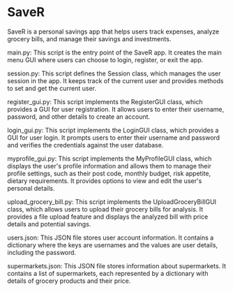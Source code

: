 # SaveR
SaveR is a personal savings app that helps users track expenses, analyze grocery bills, and manage their savings and investments.

main.py: This script is the entry point of the SaveR app. It creates the main menu GUI where users can choose to login, register, or exit the app.

session.py: This script defines the Session class, which manages the user session in the app. It keeps track of the current user and provides methods to set and get the current user.

register_gui.py: This script implements the RegisterGUI class, which provides a GUI for user registration. It allows users to enter their username, password, and other details to create an account.

login_gui.py: This script implements the LoginGUI class, which provides a GUI for user login. It prompts users to enter their username and password and verifies the credentials against the user database.

myprofile_gui.py: This script implements the MyProfileGUI class, which displays the user's profile information and allows them to manage their profile settings, such as their post code, monthly budget, risk appetite, dietary requirements. It provides options to view and edit the user's personal details.

upload_grocery_bill.py: This script implements the UploadGroceryBillGUI class, which allows users to upload their grocery bills for analysis. It provides a file upload feature and displays the analyzed bill with price details and potential savings.

users.json: This JSON file stores user account information. It contains a dictionary where the keys are usernames and the values are user details, including the password.

supermarkets.json: This JSON file stores information about supermarkets. It contains a list of supermarkets, each represented by a dictionary with details of grocery products and their price.
